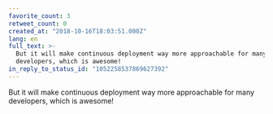 ```yaml
---
favorite_count: 3
retweet_count: 0
created_at: "2018-10-16T18:03:51.000Z"
lang: en
full_text: >-
  But it will make continuous deployment way more approachable for many
  developers, which is awesome!
in_reply_to_status_id: "1052258537869627392"
---
```


But it will make continuous deployment way more approachable for many
developers, which is awesome!
